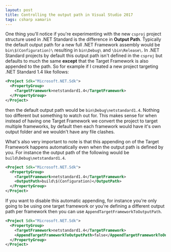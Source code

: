 ```yaml
---
layout: post
title: Controlling the output path in Visual Studio 2017
tags: csharp xamarin
---
```


One thing you'll notice if you're experimenting with the new `csproj` project structure used in .NET Standard is the difference in **Output Path**. Typically the default output path for a new full .NET Framework assembly would be `bin\$(Configuration)\` resulting in `bin\Debug\` and `\bin\Release\`. In .NET Standard projects by default this output path isn't defined in the `csproj` but defaults to much the same **except** that the Target Framework is also appended to the path. So for example if I created a new project targeting .NET Standard 1.4 like follows:

``` xml
<Project Sdk="Microsoft.NET.Sdk">
  <PropertyGroup>
    <TargetFramework>netstandard1.4</TargetFramework>
  </PropertyGroup>
</Project>
```

then the default output path would be `bin\Debug\netstandard1.4`. Nothing too different but something to watch out for. This makes sense for when instead of having one Target Framework we convert the project to target multiple frameworks, by default then each framework would have it's own output folder and we wouldn't have any file clashes.

What's also very important to note is that this appending on of the Target Framework happens automatically even when the output path is defined by you. For instance the output path of the following would be `build\Debug\netstandard1.4`.

``` xml
<Project Sdk="Microsoft.NET.Sdk">
  <PropertyGroup>
    <TargetFramework>netstandard1.4</TargetFramework>
    <OutputPath>build\$(Configuration)</OutputPath>
  </PropertyGroup>
</Project>
```

If you want to disable this automatic appending, for instance you're only going to be using one target framework or you're defining a different output path per framework then you can use `AppendTargetFrameworkToOutputPath`.

``` xml
<Project Sdk="Microsoft.NET.Sdk">
  <PropertyGroup>
    <TargetFramework>netstandard1.4</TargetFramework>
    <AppendTargetFrameworkToOutputPath>false</AppendTargetFrameworkToOutputPath>
  </PropertyGroup>
</Project>
```